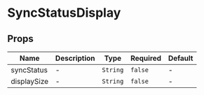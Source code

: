 # SyncStatusDisplay

## Props

<!-- @vuese:SyncStatusDisplay:props:start -->
|Name|Description|Type|Required|Default|
|---|---|---|---|---|
|syncStatus|-|`String`|`false`|-|
|displaySize|-|`String`|`false`|-|

<!-- @vuese:SyncStatusDisplay:props:end -->
